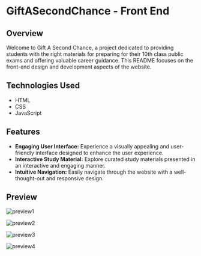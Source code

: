 # GiftASecondChance - Front End

## Overview

Welcome to Gift A Second Chance, a project dedicated to providing students with the right materials for preparing for their 10th class public exams and offering valuable career guidance. This README focuses on the front-end design and development aspects of the website.

## Technologies Used

- HTML
- CSS
- JavaScript

## Features

- **Engaging User Interface:** Experience a visually appealing and user-friendly interface designed to enhance the user experience.
- **Interactive Study Material:** Explore curated study materials presented in an interactive and engaging manner.
- **Intuitive Navigation:** Easily navigate through the website with a well-thought-out and responsive design.

## Preview
![preview1](https://github.com/amrit467/giftASecondChoice/assets/85552327/51960878-9d52-4a99-a9df-b9fe537bdd3e)

![preview2](https://github.com/amrit467/giftASecondChoice/assets/85552327/ee3a9839-c08b-4ea2-99d6-cf2902b6896c)

![preview3](https://github.com/amrit467/giftASecondChoice/assets/85552327/9736994b-bd92-4756-a67c-78e102f5595c)

![preview4](https://github.com/amrit467/giftASecondChoice/assets/85552327/f5049848-f7ec-4401-b03f-3135668efef1)


